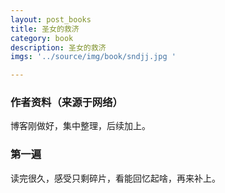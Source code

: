 ```yaml
---
layout: post_books
title: 圣女的救济
category: book
description: 圣女的救济
imgs: '../source/img/book/sndjj.jpg '

---
```

### 作者资料（来源于网络）

博客刚做好，集中整理，后续加上。

### 第一遍

读完很久，感受只剩碎片，看能回忆起啥，再来补上。
 